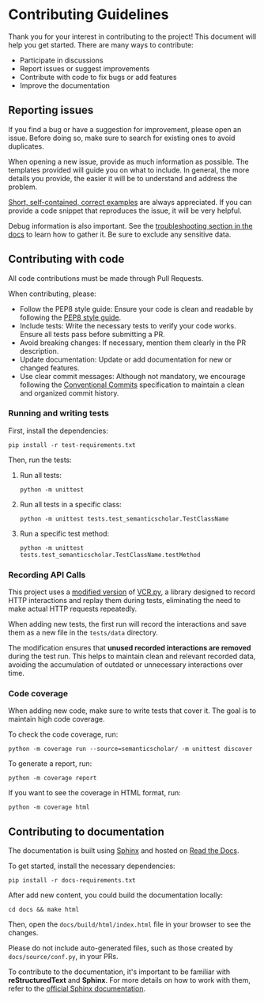 # Contributing Guidelines

Thank you for your interest in contributing to the project! This document will help you get started. There are many ways to contribute:

- Participate in discussions
- Report issues or suggest improvements
- Contribute with code to fix bugs or add features
- Improve the documentation

## Reporting issues

If you find a bug or have a suggestion for improvement, please open an issue. Before doing so, make sure to search for existing ones to avoid duplicates.

When opening a new issue, provide as much information as possible. The templates provided will guide you on what to include. In general, the more details you provide, the easier it will be to understand and address the problem.

[Short, self-contained, correct examples](https://sscce.org/) are always appreciated. If you can provide a code snippet that reproduces the issue, it will be very helpful.

Debug information is also important. See the [troubleshooting section in the docs](https://semanticscholar.readthedocs.io/en/stable/usage.html#troubleshooting) to learn how to gather it. Be sure to exclude any sensitive data.

## Contributing with code

All code contributions must be made through Pull Requests.

When contributing, please:

- Follow the PEP8 style guide: Ensure your code is clean and readable by following the [PEP8 style guide](https://www.python.org/dev/peps/pep-0008/).
- Include tests: Write the necessary tests to verify your code works. Ensure all tests pass before submitting a PR.
- Avoid breaking changes: If necessary, mention them clearly in the PR description.
- Update documentation: Update or add documentation for new or changed features.
- Use clear commit messages: Although not mandatory, we encourage following the [Conventional Commits](https://www.conventionalcommits.org/) specification to maintain a clean and organized commit history.

### Running and writing tests

First, install the dependencies:

```console
pip install -r test-requirements.txt
```

Then, run the tests:

1. Run all tests:

    ```console
    python -m unittest
    ```

2. Run all tests in a specific class:

    ```console
    python -m unittest tests.test_semanticscholar.TestClassName
    ```

3. Run a specific test method:

    ```console
    python -m unittest tests.test_semanticscholar.TestClassName.testMethod
    ```

### Recording API Calls

This project uses a [modified version](https://github.com/danielnsilva/vcrpy) of [VCR.py](https://github.com/kevin1024/vcrpy), a library designed to record HTTP interactions and replay them during tests, eliminating the need to make actual HTTP requests repeatedly.

When adding new tests, the first run will record the interactions and save them as a new file in the `tests/data` directory.

The modification ensures that **unused recorded interactions are removed** during the test run. This helps to maintain clean and relevant recorded data, avoiding the accumulation of outdated or unnecessary interactions over time.

### Code coverage

When adding new code, make sure to write tests that cover it. The goal is to maintain high code coverage.

To check the code coverage, run:

```console
python -m coverage run --source=semanticscholar/ -m unittest discover
```

To generate a report, run:

```console
python -m coverage report
```

If you want to see the coverage in HTML format, run:

```console
python -m coverage html
```

## Contributing to documentation

The documentation is built using [Sphinx](https://www.sphinx-doc.org/en/master/) and hosted on [Read the Docs](https://readthedocs.org/).

To get started, install the necessary dependencies:

```console
pip install -r docs-requirements.txt
```

After add new content, you could build the documentation locally:

```console
cd docs && make html
```

Then, open the `docs/build/html/index.html` file in your browser to see the changes.

Please do not include auto-generated files, such as those created by `docs/source/conf.py`, in your PRs.

To contribute to the documentation, it's important to be familiar with **reStructuredText** and **Sphinx**. For more details on how to work with them, refer to the [official Sphinx documentation](https://www.sphinx-doc.org/en/master/usage/index.html).
